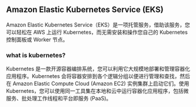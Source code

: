 
## Amazon Elastic Kubernetes Service (EKS)

Amazon Elastic Kubernetes Service（EKS）是一项托管服务，借助该服务，您可以轻松在 AWS 上运行 Kubernetes，而无需安装和操作您自己的 Kubernetes 控制面板或 Worker 节点。

### what is kubernetes?

Kubernetes 是一款开源容器编排系统，您可以利用它大规模地部署和管理容器化应用程序。Kubernetes 会将容器安排到各个逻辑分组以便进行管理和查找，然后在 Amazon Elastic Compute Cloud (Amazon EC2) 实例集群上启动它们。使用 Kubernetes，您可以使用同一工具集在本地和云中运行容器化应用程序，包括微服务、批处理工作线程和平台即服务 (PaaS)。
